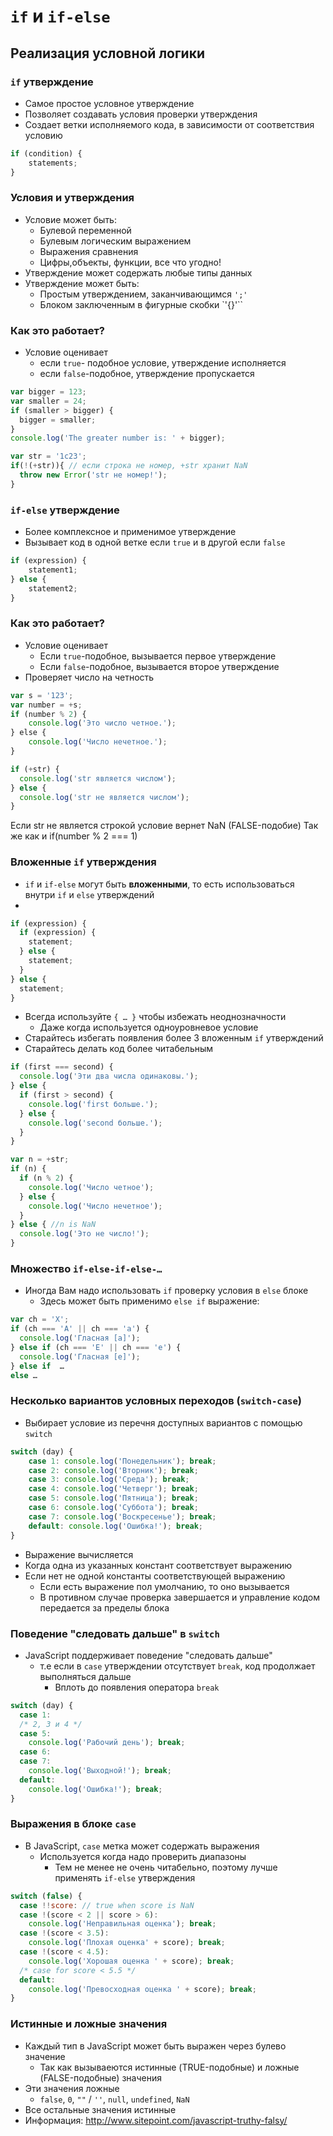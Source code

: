 
# `if` и `if-else`
## Реализация условной логики

### `if` утверждение
- Самое простое условное утверждение
- Позволяет создавать условия проверки утверждения
- Создает ветки исполняемого кода, в зависимости от соответствия условию

```js
if (condition) {
    statements;
}
```
### Условия и утверждения
- Условие может быть:
  - Булевой переменной
  - Булевым логическим выражением
  - Выражения сравнения
  - Цифры,объекты, функции, все что угодно!
- Утверждение может содержать любые типы данных
- Утверждение может быть:
  - Простым утверждением, заканчивающимся `';'`
  - Блоком заключенным в фигурные скобки `'{}'``

### Как это работает?
- Условие оценивает
  - если  `true`- подобное условие, утверждение исполняется
  - если `false`-подобное, утверждение пропускается

```js
var bigger = 123;
var smaller = 24;
if (smaller > bigger) {
  bigger = smaller;
}
console.log('The greater number is: ' + bigger);
```

```js
var str = '1c23';
if(!(+str)){ // если строка не номер, +str хранит NaN
  throw new Error('str не номер!');
}
```

### `if-else` утверждение
- Более комплексное и применимое утверждение
- Вызывает код в одной ветке если `true` и в другой если `false`

```js
if (expression) {
    statement1;
} else {
    statement2;
}
```
### Как это работает?
- Условие оценивает
  - Если `true`-подобное, вызывается первое утверждение
  - Если `false`-подобное, вызывается второе утверждение
- Проверяет число на четность

```js
var s = '123';
var number = +s;
if (number % 2) {
    console.log('Это число четное.');
} еlse {
    console.log('Число нечетное.');
}
```

```js
if (+str) {
  console.log('str является числом');
} else {
  console.log('str не является числом');
}
```
Если str не является строкой условие вернет NaN (FALSE-подобие)
Так же как и if(number % 2 === 1)

### Вложенные  `if` утверждения

- `if` и `if-else` могут быть **вложенными**, то есть использоваться внутри `if` и `else` утверждений
-
```js
if (expression) {
  if (expression) {
    statement;
  } else {
    statement;
  }
} else {
  statement;
}
```

- Всегда используйте `{ … }` чтобы избежать неоднозначности
  - Даже когда используется одноуровневое условие
- Старайтесь избегать появления более 3 вложенным `if` утверждений
- Старайтесь делать код более читабельным

```js
if (first === second) {
  console.log('Эти два числа одинаковы.');
} else {
  if (first > second) {
    console.log('first больше.');
  } else {
    console.log('second больше.');
  }
}
```

```js
var n = +str;
if (n) {
  if (n % 2) {
    console.log('Число четное');
  } else {
    console.log('Число нечетное');
  }
} else { //n is NaN
  console.log('Это не число!');
}
```

### Множество `if-else-if-else-…`
- Иногда Вам надо использовать `if` проверку условия  в `else` блоке
  - Здесь может быть применимо `else if` выражение:

```js
var ch = 'X';
if (ch === 'A' || ch === 'a') {
  console.log('Гласная [а]');
} else if (ch === 'E' || ch === 'e') {
  console.log('Гласная [е]');
} else if  …
else …
```

### Несколько вариантов условных переходов (`switch-case`)

- Выбирает условие из перечня доступных вариантов с помощью `switch`

```js
switch (day) {
	case 1: console.log('Понедельник'); break;
	case 2: console.log('Вторник'); break;
	case 3: console.log('Среда'); break;
	case 4: console.log('Четверг'); break;
	case 5: console.log('Пятница'); break;
	case 6: console.log('Суббота'); break;
	case 7: console.log('Воскресенье'); break;
	default: console.log('Ошибка!'); break;
}
```

- Выражение вычисляется
- Когда одна из указанных констант соответствует выражению
- Если нет не одной константы соответствующей выражению
  - Если есть выражение пол умолчанию, то оно вызывается
  - В противном случае проверка завершается и управление кодом передается за пределы блока

### Поведение "следовать дальше" в  `switch`
- JavaScript поддерживает поведение "следовать дальше"
  - т.е если в `case` утверждении отсутствует `break`, код продолжает выполняться дальше
    - Вплоть до появления оператора `break`

```js
switch (day) {
  case 1:
  /* 2, 3 и 4 */
  case 5:
    console.log('Рабочий день'); break;
  case 6:
  case 7:
    console.log('Выходной!'); break;
  default:
    console.log('Ошибка!'); break;
}
```

### Выражения в блоке `case`
- В JavaScript, `case` метка может содержать выражения
  - Используется когда надо проверить диапазоны
    - Тем не менее не очень читабельно, поэтому лучше применять  `if-else` утверждения

```js
switch (false) {
  case !!score: // true when score is NaN
  case !(score < 2 || score > 6):
    console.log('Неправильная оценка'); break;
  case !(score < 3.5):
    console.log('Плохая оценка' + score); break;
  case !(score < 4.5):
    console.log('Хорошая оценка ' + score); break;
  /* case for score < 5.5 */
  default:
    console.log('Превосходная оценка ' + score); break;
}
```

### Истинные и ложные значения
- Каждый тип в JavaScript может быть выражен через булево значение
  - Так как вызываеются истинные (TRUE-подобные) и ложные (FALSE-подобные) значения
- Эти значения ложные
  -	`false`, `0`, `""` / `''`, `null`, `undefined`, `NaN`
- Все остальные значения истинные
- Информация: http://www.sitepoint.com/javascript-truthy-falsy/
